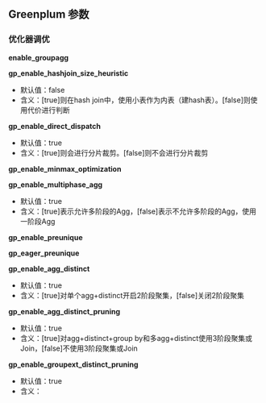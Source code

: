 ## Greenplum 参数

### 优化器调优

**enable_groupagg**



**gp_enable_hashjoin_size_heuristic**

- 默认值：false
- 含义：[true]则在hash join中，使用小表作为内表（建hash表）。[false]则使用代价进行判断

**gp_enable_direct_dispatch**

- 默认值：true
- 含义：[true]则会进行分片裁剪。[false]则不会进行分片裁剪

**gp_enable_minmax_optimization**



**gp_enable_multiphase_agg**

- 默认值：true
- 含义：[true]表示允许多阶段的Agg，[false]表示不允许多阶段的Agg，使用一阶段Agg

**gp_enable_preunique**

**gp_eager_preunique**

**gp_enable_agg_distinct**

- 默认值：true
- 含义：[true]对单个agg+distinct开启2阶段聚集，[false]关闭2阶段聚集

**gp_enable_agg_distinct_pruning**

- 默认值：true
- 含义：[true]对agg+distinct+group by和多agg+distinct使用3阶段聚集或Join，[false]不使用3阶段聚集或Join

**gp_enable_groupext_distinct_pruning**

- 默认值：true
- 含义：

